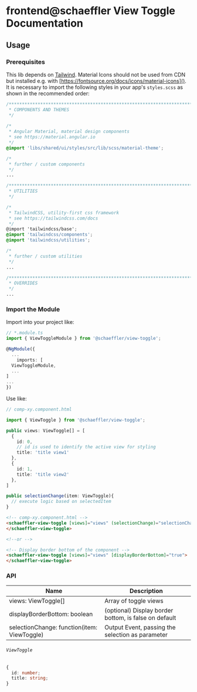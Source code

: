 # frontend@schaeffler View Toggle Documentation

## Usage

### Prerequisites
This lib depends on [Tailwind](https://tailwindcss.com/docs). Material Icons should not be used from CDN but installed e.g. with [https://fontsource.org/docs/icons/material-icons](). It is necessary to import the following styles in your app's `styles.scss` as shown in the recommended order:
``` scss
/***************************************************************************************************
 * COMPONENTS AND THEMES
 */
 
/*
 * Angular Material, material design components
 * see https://material.angular.io
 */
@import 'libs/shared/ui/styles/src/lib/scss/material-theme';

/*
 * further / custom components
 */
...

/***************************************************************************************************
 * UTILITIES
 */

/*
 * TailwindCSS, utility-first css framework
 * see https://tailwindcss.com/docs
 */
@import 'tailwindcss/base';
@import 'tailwindcss/components';
@import 'tailwindcss/utilities';

/*
 * further / custom utilities
 */
...

/***************************************************************************************************
 * OVERRIDES
 */ 
...
```

### Import the Module
Import into your project like:

```ts
// *.module.ts
import { ViewToggleModule } from '@schaeffler/view-toggle';

@NgModule({
  ...
    imports: [
  ViewToggleModule,
  ...
]
...
})
```

Use like:

```typescript
// comp-xy.component.html

import { ViewToggle } from '@schaeffler/view-toggle';

public views: ViewToggle[] = [
  {
    id: 0,
    // id is used to identify the active view for styling
    title: 'title view1'
  },
  {
    id: 1,
    title: 'title view2'
  },
]

public selectionChange(item: ViewToggle){
  // execute logic based on selectedItem
}

```

```html
<!-- comp-xy.component.html -->
<schaeffler-view-toggle [views]="views" (selectionChange)="selectionChange($event)">
</schaeffler-view-toggle>

<!--or -->

<!-- Display border bottom of the component -->
<schaeffler-view-toggle [views]="views" [displayBorderBottom]="true">
</schaeffler-view-toggle>
```

### API

| Name                                            | Description                                                |
| ------------------------------------------------| -----------------------------------------------------------|
| views: ViewToggle[]                             | Array of toggle views                                      |
| displayBorderBottom: boolean                    | (optional) Display border bottom, is false on default      |
| selectionChange: function(item: ViewToggle)     | Output Event, passing the selection as parameter           |


###### `ViewToggle`

```typescript
{
  id: number;
  title: string;
}
```